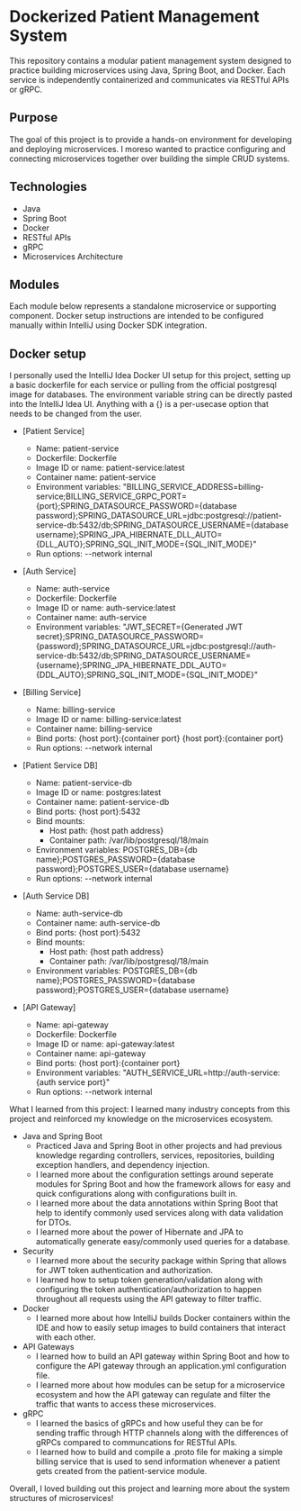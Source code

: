 # Dockerized Patient Management System

This repository contains a modular patient management system designed to practice building microservices using Java, Spring Boot, and Docker. Each service is independently containerized and communicates via RESTful APIs or gRPC.

## Purpose

The goal of this project is to provide a hands-on environment for developing and deploying microservices. I moreso wanted to practice configuring and connecting microservices together over building the simple CRUD systems.

## Technologies

- Java
- Spring Boot
- Docker
- RESTful APIs
- gRPC
- Microservices Architecture

## Modules

Each module below represents a standalone microservice or supporting component. Docker setup instructions are intended to be configured manually within IntelliJ using Docker SDK integration.

## Docker setup
I personally used the IntelliJ Idea Docker UI setup for this project, setting up a basic dockerfile for each service or pulling from the official postgresql image for databases.
The environment variable string can be directly pasted into the IntelliJ Idea UI. Anything with a {} is a per-usecase option that needs to be changed from the user.

- [Patient Service]
  - Name: patient-service
  - Dockerfile: Dockerfile
  - Image ID or name: patient-service:latest
  - Container name: patient-service
  - Environment variables: "BILLING_SERVICE_ADDRESS=billing-service;BILLING_SERVICE_GRPC_PORT={port};SPRING_DATASOURCE_PASSWORD={database password};SPRING_DATASOURCE_URL=jdbc:postgresql://patient-service-db:5432/db;SPRING_DATASOURCE_USERNAME={database username};SPRING_JPA_HIBERNATE_DLL_AUTO={DLL_AUTO};SPRING_SQL_INIT_MODE={SQL_INIT_MODE}"
  - Run options: --network internal

- [Auth Service]
  - Name: auth-service
  - Dockerfile: Dockerfile
  - Image ID or name: auth-service:latest
  - Container name: auth-service
  - Environment variables: "JWT_SECRET={Generated JWT secret};SPRING_DATASOURCE_PASSWORD={password};SPRING_DATASOURCE_URL=jdbc:postgresql://auth-service-db:5432/db;SPRING_DATASOURCE_USERNAME={username};SPRING_JPA_HIBERNATE_DDL_AUTO={DDL_AUTO};SPRING_SQL_INIT_MODE={SQL_INIT_MODE}"

- [Billing Service]
  - Name: billing-service
  - Image ID or name: billing-service:latest
  - Container name: billing-service
  - Bind ports: {host port}:{container port} {host port}:{container port}
  - Run options: --network internal

- [Patient Service DB]
  - Name: patient-service-db
  - Image ID or name: postgres:latest
  - Container name: patient-service-db
  - Bind ports: {host port}:5432
  - Bind mounts:
    - Host path: {host path address}
    - Container path: /var/lib/postgresql/18/main
  - Environment variables: POSTGRES_DB={db name};POSTGRES_PASSWORD={database password};POSTGRES_USER={database username}
  - Run options: --network internal

- [Auth Service DB]
  - Name: auth-service-db
  - Container name: auth-service-db
  - Bind ports: {host port}:5432
  - Bind mounts:
    - Host path: {host path address}
    - Container path: /var/lib/postgresql/18/main
  - Environment variables: POSTGRES_DB={db name};POSTGRES_PASSWORD={database password};POSTGRES_USER={database username}

 - [API Gateway]
   - Name: api-gateway
   - Dockerfile: Dockerfile
   - Image ID or name: api-gateway:latest
   - Container name: api-gateway
   - Bind ports: {host port}:{container port}
   - Environment variables: "AUTH_SERVICE_URL=http://auth-service:{auth service port}"
   - Run options: --network internal

What I learned from this project:
I learned many industry concepts from this project and reinforced my knowledge on the microservices ecosystem.
 - Java and Spring Boot
   - Practiced Java and Spring Boot in other projects and had previous knowledge regarding controllers, services, repositories, building exception handlers, and dependency injection.
   - I learned more about the configuration settings around seperate modules for Spring Boot and how the framework allows for easy and quick configurations along with configurations built in.
   - I learned more about the data annotations within Spring Boot that help to identify commonly used services along with data validation for DTOs.
   - I learned more about the power of Hibernate and JPA to automatically generate easy/commonly used queries for a database. 
 - Security
   - I learned more about the security package within Spring that allows for JWT token authentication and authorization.
   - I learned how to setup token generation/validation along with configuring the token authentication/authorization to happen throughout all requests using the API gateway to filter traffic.
 - Docker
   - I learned more about how IntelliJ builds Docker containers within the IDE and how to easily setup images to build containers that interact with each other.
 - API Gateways
   - I learned how to build an API gateway within Spring Boot and how to configure the API gateway through an application.yml configuration file.
   - I learned more about how modules can be setup for a microservice ecosystem and how the API gateway can regulate and filter the traffic that wants to access these microservices.
 - gRPC
   - I learned the basics of gRPCs and how useful they can be for sending traffic through HTTP channels along with the differences of gRPCs compared to communcations for RESTful APIs.
   - I learned how to build and compile a .proto file for making a simple billing service that is used to send information whenever a patient gets created from the patient-service module.

  Overall, I loved building out this project and learning more about the system structures of microservices!

